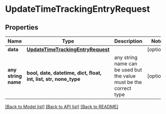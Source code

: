 # UpdateTimeTrackingEntryRequest


## Properties
Name | Type | Description | Notes
------------ | ------------- | ------------- | -------------
**data** | [**UpdateTimeTrackingEntryRequest**](UpdateTimeTrackingEntryRequest.md) |  | [optional] 
**any string name** | **bool, date, datetime, dict, float, int, list, str, none_type** | any string name can be used but the value must be the correct type | [optional]

[[Back to Model list]](../README.md#documentation-for-models) [[Back to API list]](../README.md#documentation-for-api-endpoints) [[Back to README]](../README.md)


